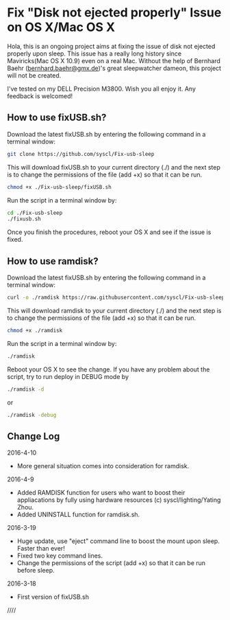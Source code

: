 Fix "Disk not ejected properly" Issue on OS X/Mac OS X
============

Hola, this is an ongoing project aims at fixing the issue of disk not ejected properly upon sleep. This issue has a really long history since Maviricks(Mac OS X 10.9) even on a real Mac. Without the help of Bernhard Baehr (bernhard.baehr@gmx.de)'s great sleepwatcher dameon, this project will not be created. 

I've tested on my DELL Precision M3800. Wish you all enjoy it. Any feedback is welcomed! 

How to use fixUSB.sh?
----------------
Download the latest fixUSB.sh by entering the following command in a terminal window:

``` sh
git clone https://github.com/syscl/Fix-usb-sleep
```


This will download fixUSB.sh to your current directory (./) and the next step is to change the permissions of the file (add +x) so that it can be run.
 
``` sh
chmod +x ./Fix-usb-sleep/fixUSB.sh
```


Run the script in a terminal window by:

``` sh
cd ./Fix-usb-sleep
./fixusb.sh
```

Once you finish the procedures, reboot your OS X and see if the issue is fixed.

How to use ramdisk?
----------------
Download the latest fixUSB.sh by entering the following command in a terminal window:

``` sh
curl -o ./ramdisk https://raw.githubusercontent.com/syscl/Fix-usb-sleep/master/ramdisk.sh
```

This will download ramdisk to your current directory (./) and the next step is to change the permissions of the file (add +x) so that it can be run.

``` sh
chmod +x ./ramdisk
```

Run the script in a terminal window by:

``` sh
./ramdisk
```
Reboot your OS X to see the change. If you have any problem about the script, try to run deploy in DEBUG mode by
```sh
./ramdisk -d
```
or
```sh
./ramdisk -debug
```

Change Log
----------------

2016-4-10

- More general situation comes into consideration for ramdisk.

2016-4-9

- Added RAMDISK function for users who want to boost their appliacations by fully using hardware resources (c) syscl/lighting/Yating Zhou.
- Added UNINSTALL function for ramdisk.sh.

2016-3-19

- Huge update, use "eject" command line to boost the mount upon sleep. Faster than ever!
- Fixed two key command lines.
- Change the permissions of the script (add +x) so that it can be run before sleep.

2016-3-18

- First version of fixUSB.sh

////
